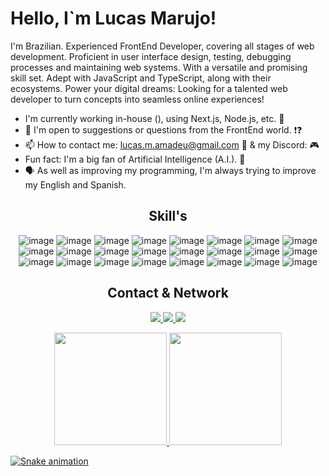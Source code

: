 # Hello, I`m Lucas Marujo! 

I'm Brazilian. Experienced FrontEnd Developer, covering all stages of web development. Proficient in user interface design, testing, debugging processes and maintaining web systems. With a versatile and promising skill set. Adept with JavaScript and TypeScript, along with their ecosystems. Power your digital dreams: Looking for a talented web developer to turn concepts into seamless online experiences!

- I'm currently working in-house (), using Next.js, Node.js, etc. 💼
- 💬 I'm open to suggestions or questions from the FrontEnd world. ❗❓
- 📫 How to contact me:  [lucas.m.amadeu@gmail.com](mailto:lucas.m.amadeu@gmail.com) 📧 & my Discord: 🎮
- Fun fact: I'm a big fan of Artificial Intelligence (A.I.). 🤖
- 🗣️ As well as improving my programming, I'm always trying to improve my English and Spanish.
 
<div style="display: inline_block">
<div align="center">
  
## Skill's 
<p align="">

   ![image](https://img.shields.io/badge/HTML5-E34F26?style=for-the-badge&logo=html5&logoColor=white)
   ![image](https://img.shields.io/badge/CSS3-1572B6?style=for-the-badge&logo=css3&logoColor=white)
   ![image](https://img.shields.io/badge/JavaScript-323330?style=for-the-badge&logo=javascript&logoColor=F7DF1E)
   ![image](https://img.shields.io/badge/TypeScript-007ACC?style=for-the-badge&logo=typescript&logoColor=white)
   ![image](https://img.shields.io/badge/React-20232A?style=for-the-badge&logo=react&logoColor=61DAFB)
   ![image](https://img.shields.io/badge/Tailwind_CSS-38B2AC?style=for-the-badge&logo=tailwind-css&logoColor=white)
   ![image](https://img.shields.io/badge/Node%20js-339933?style=for-the-badge&logo=nodedotjs&logoColor=white)
   ![image](https://img.shields.io/badge/next%20js-000000?style=for-the-badge&logo=nextdotjs&logoColor=white)<br>
   ![image](https://img.shields.io/badge/Python-FFD43B?style=for-the-badge&logo=python&logoColor=blue)
   ![image](https://img.shields.io/badge/MySQL-005C84?style=for-the-badge&logo=mysql&logoColor=white)
   ![image](https://img.shields.io/badge/MongoDB-4EA94B?style=for-the-badge&logo=mongodb&logoColor=white)
   ![image](https://img.shields.io/badge/firebase-ffca28?style=for-the-badge&logo=firebase&logoColor=black)
   ![image](https://img.shields.io/badge/Amazon_AWS-FF9900?style=for-the-badge&logo=amazonaws&logoColor=white)
   ![image](https://img.shields.io/badge/microsoft%20azure-0089D6?style=for-the-badge&logo=microsoft-azure&logoColor=white)
   ![image](https://img.shields.io/badge/Google_Cloud-4285F4?style=for-the-badge&logo=google-cloud&logoColor=white)
   ![image](https://img.shields.io/badge/Vercel-000000?style=for-the-badge&logo=vercel&logoColor=white)
   ![image](https://img.shields.io/badge/VSCode-0078D4?style=for-the-badge&logo=visual%20studio%20code&logoColor=white)
   ![image](https://img.shields.io/badge/Figma-F24E1E?style=for-the-badge&logo=figma&logoColor=white)
   ![image](https://img.shields.io/badge/Canva-%2300C4CC.svg?&style=for-the-badge&logo=Canva&logoColor=white)
   ![image](https://img.shields.io/badge/GitHub%20Pages-222222?style=for-the-badge&logo=GitHub%20Pages&logoColor=white)
   ![image](https://img.shields.io/badge/VirtualBox-21416b?style=for-the-badge&logo=VirtualBox&logoColor=white)
   ![image](https://img.shields.io/badge/Linux-FCC624?style=for-the-badge&logo=linux&logoColor=black)
   ![image](https://img.shields.io/badge/Kali_Linux-557C94?style=for-the-badge&logo=kali-linux&logoColor=white)
   ![image](https://img.shields.io/badge/ChatGPT-74aa9c?style=for-the-badge&logo=openai&logoColor=white)
 
</p>

## Contact & Network
<p align="">
  <a href="https://www.linkedin.com/in/lucas-marujo-amadeu-5322a7219/">
    <img src="https://img.shields.io/badge/LinkedIn-0077B5?style=for-the-badge&logo=linkedin&logoColor=white" />
  </a>
  <a href="https://www.instagram.com/lucas.marujo/">
    <img src="https://img.shields.io/badge/Instagram-E4405F?style=for-the-badge&logo=instagram&logoColor=white" />
  </a>
  <a href="mailto:lucas.m.amadeu@gmail.com">
    <img src="https://img.shields.io/badge/Gmail-D14836?style=for-the-badge&logo=gmail&logoColor=white" />
  </a>
</p>

<div align="center">
  <a href="https://github.com/lucasmarujo">
  <img height="180em" src="https://github-readme-stats.vercel.app/api?username=lucasmarujo&show_icons=true&theme=blue-green&include_all_commits=true&count_private=true"/>
  <img height="180em" src="https://github-readme-stats.vercel.app/api/top-langs/?username=lucasmarujo&layout=compact&langs_count=10&theme=blue-green"/>
</div>
 
</div>
</div>
  

  ![Snake animation](https://github.com/lucasmarujo/rafaballerini/blob/output/github-contribution-grid-snake.svg)
  </div>
